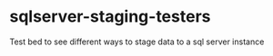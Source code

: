 sqlserver-staging-testers
=========================

Test bed to see different ways to stage data to a sql server instance
